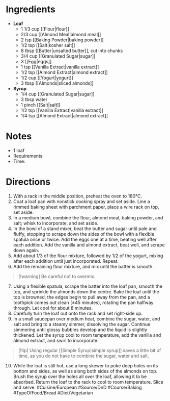 # Ingredients
- **Loaf**
	- 1 1/3 cup [[Flour|flour]]
	- 2/3 cup [[Almond Meal|almond meal]]
	- 2 tsp [[Baking Powder|baking powder]]
	- 1/2 tsp [[Salt|kosher salt]]
	- 8 tbsp [[Butter|unsalted butter]], cut into chunks
	- 3/4 cup [[Granulated Sugar|sugar]]
	- 3 [[Egg|eggs]]
	- 1 tsp [[Vanilla Extract|vanilla extract]]
	- 1/2 tsp [[Almond Extract|almond extract]]
	- 1/2 cup [[Yogurt|yogurt]]
	- 3 tbsp [[Almonds|sliced almonds]]
- **Syrup**
	- 1/4 cup [[Granulated Sugar|sugar]]
	- 3 tbsp water
	- 1 pinch [[Salt|salt]]
	- 1/2 tsp [[Vanilla Extract|vanilla extract]]
	- 1/4 tsp [[Almond Extract|almond extract]]
# Notes
- 1 loaf
- Requirements:
- Time: 
# Directions
1. With a rack in the middle position, preheat the oven to 180°C.
2. Coat a loaf pan with nonstick cooking spray and set aside. Line a rimmed baking sheet with parchment paper, place a wire rack on top, set aside.
3. In a medium bowl, combine the flour, almond meal, baking powder, and salt; whisk to incorporate, and set aside.
4. In the bowl of a stand mixer, beat the butter and sugar until pale and fluffy, stopping to scrape down the sides of the bowl with a flexible spatula once or twice. Add the eggs one at a time, beating well after each addition. Add the vanilla and almond  extract, beat well, and scrape down again.
5. Add about 1/3  of the flour mixture, followed by 1/2 of the yogurt, mixing after each addition until just incorporated. Repeat.
6. Add the remaining flour mixture, and mix until the batter is smooth.
> [!warning] Be careful not to overmix.
7. Using a flexible spatula, scrape the batter into the loaf pan, smooth the top, and sprinkle the almonds down the centre. Bake the loaf until the top is browned, the edges begin to pull away from the pan, and a toothpick comes out clean (±45 minutes), rotating the pan halfway through. Let cool for about 8 minutes.
8. Carefully turn the loaf out onto the rack and set right-side up.
9. In a small saucepan over medium heat, combine the sugar, water, and salt and bring to a steamy simmer, dissolving the sugar. Continue simmering until glossy bubbles develop and the liquid is slightly thickened. Let the syrup cool to room temperature, add the vanilla and almond extract, and swirl to incorporate.
> [!tip] Using regular [[Simple Syrup|simple syrup]] saves a little bit of time, as you do not have to combine the sugar, water and salt.
10. While the loaf is still hot, use a long skewer to poke deep holes on its bottom and sides, as well as along both sides of the almonds on top. Brush the syrup over the holes all over the loaf, allowing it to be absorbed. Return the loaf to the rack to cool to room temperature. Slice and serve.
#Cuisine/European #Source/DnD #Course/Baking #TypeOfFood/Bread #Diet/Vegetarian  